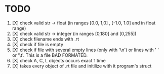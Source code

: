 # TODO

1. [X] check valid str -> float (in ranges [0.0, 1,0] , [-1.0, 1.0] and  in float range)
2. [X] check valid str -> integer (in ranges [0,180] and [0,255])
1. [X] check filename ends with .rt
2. [X] check if file is empty
3. [X] check if file with several empty lines (only with '\n') or lines with ' ' or '\t'. This is a file BAD FORMATED. 
4. [X] check A, C, L objects occurs exact 1 time
5. [X] takes every object of .rt file and initilize with it program's struct
